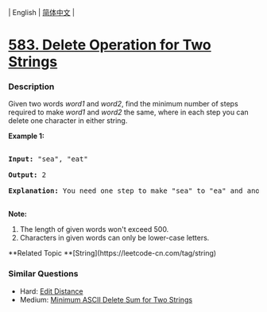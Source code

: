 | English | [简体中文](README.md) |

# [583. Delete Operation for Two Strings](https://leetcode-cn.com/problems/delete-operation-for-two-strings)
 ### Description
<p>
Given two words <i>word1</i> and <i>word2</i>, find the minimum number of steps required to make <i>word1</i> and <i>word2</i> the same, where in each step you can delete one character in either string.
</p>

<p><b>Example 1:</b><br />
<pre>
<b>Input:</b> "sea", "eat"
<b>Output:</b> 2
<b>Explanation:</b> You need one step to make "sea" to "ea" and another step to make "eat" to "ea".
</pre>
</p>

<p><b>Note:</b><br>
<ol>
<li>The length of given words won't exceed 500.</li>
<li>Characters in given words can only be lower-case letters.</li>
</ol>
</p>
**Related Topic	**[String](https://leetcode-cn.com/tag/string) 

### Similar Questions
 - Hard:	[Edit Distance](https://leetcode-cn.com/problems/edit-distance) 
 - Medium:	[Minimum ASCII Delete Sum for Two Strings](https://leetcode-cn.com/problems/minimum-ascii-delete-sum-for-two-strings) 
